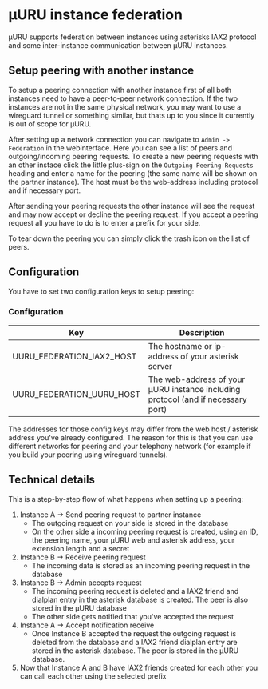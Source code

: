# µURU instance federation

µURU supports federation between instances using asterisks IAX2 protocol and
some inter-instance communication between µURU instances.

## Setup peering with another instance

To setup a peering connection with another instance first of all both instances
need to have a peer-to-peer network connection. If the two instances are not
in the same physical network, you may want to use a wireguard tunnel or something
similar, but thats up to you since it currently is out of scope for µURU.

After setting up a network connection you can navigate to `Admin -> Federation`
in the webinterface. Here you can see a list of peers and outgoing/incoming
peering requests.
To create a new peering requests with an other instace click the little plus-sign
on the `Outgoing Peering Requests` heading and enter a name for the peering
(the same name will be shown on the partner instance). The host must be the
web-address including protocol and if necessary port.

After sending your peering requests the other instance will see the request and
may now accept or decline the peering request. If you accept a peering request
all you have to do is to enter a prefix for your side.

To tear down the peering you can simply click the trash icon on the list of peers.

## Configuration

You have to set two configuration keys to setup peering:

### Configuration

| Key                       | Description                                                                      |
| ------------------------- | -------------------------------------------------------------------------------- |
| UURU_FEDERATION_IAX2_HOST | The hostname or ip-address of your asterisk server                               |
| UURU_FEDERATION_UURU_HOST | The web-address of your µURU instance including protocol (and if necessary port) |

The addresses for those config keys may differ from the web host / asterisk
address you've already configured. The reason for this is that you can use different
networks for peering and your telephony network (for example if you build your
peering using wireguard tunnels).

## Technical details

This is a step-by-step flow of what happens when setting up a peering:

1. Instance A -> Send peering request to partner instance
   - The outgoing request on your side is stored in the database
   - On the other side a incoming peering request is created, using an ID,
     the peering name, your µURU web and asterisk address, your extension
     length and a secret
2. Instance B -> Receive peering request
   - The incoming data is stored as an incoming peering request in the database
3. Instance B -> Admin accepts request
   - The incoming peering request is deleted and a IAX2 friend and dialplan entry
     in the asterisk database is created. The peer is also stored in the µURU
     database
   - The other side gets notified that you've accepted the request
4. Instance A -> Accept notification receive
   - Once Instance B accepted the request the outgoing request is deleted
     from the database and a IAX2 friend dialplan entry are stored in the
     asterisk database. The peer is stored in the µURU database.
5. Now that Instance A and B have IAX2 friends created for each other you can
   call each other using the selected prefix
